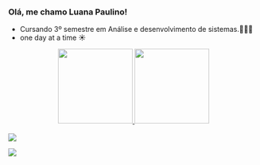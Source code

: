    ### Olá, me chamo Luana Paulino! 
  
  - Cursando 3º semestre em Análise e desenvolvimento de sistemas.👩🏻‍💻
  - one day at a time ☀️


<div align="center">
  <a href="https://github.com/luanapaulino">
  <img height="150em" src="https://github-readme-stats.vercel.app/api?username=luanapaulino&show_icons=true&theme=dracula&include_all_commits=true&count_private=true"/>
  <img height="150em" src="https://github-readme-stats.vercel.app/api/top-langs/?username=luanapaulino&layout=compact&langs_count=7&theme=dracula"/>
</div>
  
<div style="display: inline_block"><br>
</div>
   <a href="https://www.linkedin.com/in/luana-paulino-9a3548210/" target="_blank"><img src="https://img.shields.io/badge/LinkedIn-0077B5?style=for-the-badge&logo=linkedin&logoColor=white" target="_blank"></a>
  
   <a href="https://www.instagram.com/luanapaulino._/" target="_blank"><img src="https://img.shields.io/badge/Instagram-E4405F?style=for-the-badge&logo=instagram&logoColor=white" target="_blank"></a>
  <div>
  </div>
